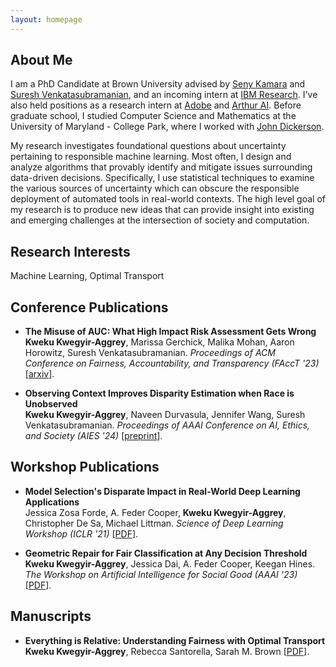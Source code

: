 ```yaml
---
layout: homepage
---
```


## About Me

I am a PhD Candidate at Brown University advised by [Seny Kamara](https://cs.brown.edu/~seny/) and [Suresh Venkatasubramanian](https://vivo.brown.edu/display/suresh), and an incoming intern at [IBM Research](https://research.ibm.com/).  I've also held positions as a research intern at [Adobe](https://research.adobe.com/) and [Arthur AI](https://www.arthur.ai/). Before graduate school, I studied Computer Science and Mathematics at the University of Maryland - College Park, where I worked with [John Dickerson](https://jpdickerson.com/).   

My research investigates foundational questions about uncertainty pertaining to responsible machine learning.  Most often, I design and analyze algorithms that provably identify and mitigate issues surrounding data-driven decisions. Specifically, I use statistical techniques to examine the various sources of uncertainty which can obscure the responsible deployment of automated tools in real-world contexts.  The high level goal of my research is to produce new ideas that can provide insight into existing and emerging challenges at the intersection of society and computation.  

## Research Interests

Machine Learning, Optimal Transport

## Conference Publications
- **The Misuse of AUC: What High Impact Risk Assessment Gets Wrong**
  <br>
  **Kweku Kwegyir-Aggrey**, Marissa Gerchick, Malika Mohan, Aaron Horowitz, Suresh Venkatasubramanian. _Proceedings of ACM Conference on Fairness, Accountability, and Transparency (FAccT '23)_ [[arxiv](https://arxiv.org/pdf/2305.18159.pdf)].

- **Observing Context Improves Disparity Estimation when Race is Unobserved**
  <br>
  **Kweku Kwegyir-Aggrey**, Naveen Durvasula, Jennifer Wang, Suresh Venkatasubramanian. _Proceedings of AAAI Conference on AI, Ethics, and Society (AIES '24)_ [[preprint](https://drive.google.com/file/d/14PQNfgcqmgeYx9E9q_hvWxkKMxNuoX3_/view?usp=sharing)].

## Workshop Publications 

- **Model Selection's Disparate Impact in Real-World Deep Learning Applications**
  <br>
  Jessica Zosa Forde, A. Feder Cooper, **Kweku Kwegyir-Aggrey**,  Christopher De Sa, Michael Littman. _Science of Deep Learning Workshop (ICLR '21)_  [[PDF](https://arxiv.org/abs/2104.00606)].

- **Geometric Repair for Fair Classification at Any Decision Threshold**
  <br> 
  **Kweku Kwegyir-Aggrey**, Jessica Dai, A. Feder Cooper, Keegan Hines. _The Workshop on Artificial Intelligence for Social Good (AAAI '23)_ [[PDF](https://arxiv.org/pdf/2203.07490.pdf)].

## Manuscripts

- **Everything is Relative: Understanding Fairness with Optimal Transport**
  <br>
  **Kweku Kwegyir-Aggrey**, Rebecca Santorella, Sarah M. Brown [[PDF](https://arxiv.org/abs/2102.10349)].

   
  
  

